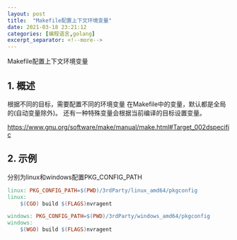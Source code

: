 ```yaml
---
layout: post
title:  "Makefile配置上下文环境变量"
date: 2021-03-18 23:21:12
categories: [编程语言,golang]
excerpt_separator: <!--more-->
---
```

Makefile配置上下文环境变量
<!--more-->

## 1. 概述

根据不同的目标，需要配置不同的环境变量
在Makefile中的变量，默认都是全局的(自动变量除外)。
还有一种特殊变量会根据当前编译的目标设置变量。

https://www.gnu.org/software/make/manual/make.html#Target_002dspecific

## 2. 示例

分别为linux和windows配置PKG_CONFIG_PATH
```Makefile
linux: PKG_CONFIG_PATH=$(PWD)/3rdParty/linux_amd64/pkgconfig
linux:
	$(CGO) build $(FLAGS)nvragent

windows: PKG_CONFIG_PATH=$(PWD)/3rdParty/windows_amd64/pkgconfig
windows:
	$(WGO) build $(FLAGS)nvragent
```